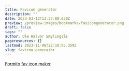 ```yaml
---
title: Favicon generator
description: ""
date: 2023-03-12T13:37:08.620Z
preview: /preview-images/bookmarks/favicongenerator.png
draft: false
tags: ""
author: Ole Halvor Smylingsås
pageresources: {}
lastmod: 2023-11-06T22:10:55.359Z
slug: favicon-generator
---
```

<!--more-->

[Formito fav icon maker](https://formito.com/tools/favicon "Gå til Formito fac icon maker (Ekstern lenke)")